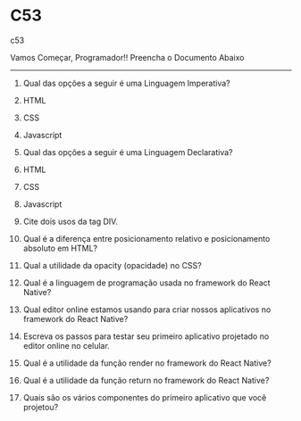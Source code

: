 # C53
c53

Vamos Começar, Programador!!
Preencha o Documento Abaixo

___________________________________________________________________
1. Qual das opções a seguir é uma Linguagem Imperativa?
1. HTML
2. CSS
3. Javascript

2. Qual das opções a seguir é uma Linguagem Declarativa?
1. HTML
2. CSS
3. Javascript

3. Cite dois usos da tag DIV.

4. Qual é a diferença entre posicionamento relativo e posicionamento absoluto em
HTML?

5. Qual a utilidade da opacity (opacidade) no CSS?

6. Qual é a linguagem de programação usada no framework do React Native?

7. Qual editor online estamos usando para criar nossos aplicativos no framework do
React Native?

8. Escreva os passos para testar seu primeiro aplicativo projetado no editor online
no celular.

9. Qual é a utilidade da função render no framework do React Native?

10. Qual é a utilidade da função return no framework do React Native?

11. Quais são os vários componentes do primeiro aplicativo que você projetou?
